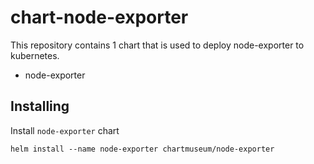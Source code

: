 # chart-node-exporter
This repository contains 1 chart that is used to deploy node-exporter to kubernetes.
- node-exporter

## Installing
Install `node-exporter` chart
```
helm install --name node-exporter chartmuseum/node-exporter
